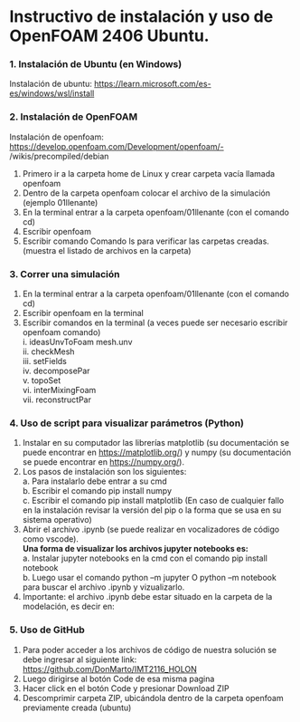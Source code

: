 # Instructivo de instalación y uso de OpenFOAM 2406 Ubuntu.
### 1. Instalación de Ubuntu (en Windows) <br>
Instalación de ubuntu: https://learn.microsoft.com/es-es/windows/wsl/install

### 2. Instalación de OpenFOAM
Instalación de openfoam:
https://develop.openfoam.com/Development/openfoam/-
/wikis/precompiled/debian
1. Primero ir a la carpeta home de Linux y crear carpeta vacía llamada
openfoam
2. Dentro de la carpeta openfoam colocar el archivo de la simulación
(ejemplo 01llenante)
3. En la terminal entrar a la carpeta openfoam/01llenante (con el
comando cd)
4. Escribir openfoam
5. Escribir comando
Comando ls para verificar las carpetas creadas. (muestra el listado de archivos
en la carpeta)

### 3. Correr una simulación
1. En la terminal entrar a la carpeta openfoam/01llenante (con el
comando cd)
2. Escribir openfoam en la terminal
3. Escribir comandos en la terminal (a veces puede ser necesario escribir
openfoam comando) <br>
    i.   ideasUnvToFoam mesh.unv<br>
    ii.  checkMesh<br>
    iii. setFields<br>
    iv.  decomposePar<br>
    v.   topoSet<br>
    vi.  interMixingFoam<br>
    vii. reconstructPar<br>

### 4. Uso de script para visualizar parámetros (Python)
1. Instalar en su computador las librerías matplotlib (su documentación se puede encontrar en https://matplotlib.org/) y numpy (su documentación
se puede encontrar en https://numpy.org/).
2. Los pasos de instalación son los siguientes: <br>
a. Para instalarlo debe entrar a su cmd<br>
b. Escribir el comando pip install numpy<br>
c. Escribir el comando pip install matplotlib (En caso de cualquier fallo en la instalación revisar la versión del pip o la forma que se usa en su sistema operativo)
3. Abrir el archivo .ipynb (se puede realizar en vocalizadores de código como vscode).
<br>**Una forma de visualizar los archivos jupyter notebooks es:**<br>
a. Instalar jupyter notebooks en la cmd con el comando pip install notebook<br>
b. Luego usar el comando python –m jupyter O python –m notebook para buscar el archivo .ipynb y vizualizarlo.<br>
5. Importante: el archivo .ipynb debe estar situado en la carpeta de la modelación, es decir en:

### 5. Uso de GitHub
1. Para poder acceder a los archivos de código de nuestra solución se debe
ingresar al siguiente link:
https://github.com/DonMarto/IMT2116_HOLON
2. Luego dirigirse al botón Code de esa misma pagina
3. Hacer click en el botón Code y presionar Download ZIP
4. Descomprimir carpeta ZIP, ubicándola dentro de la carpeta openfoam
previamente creada (ubuntu)
